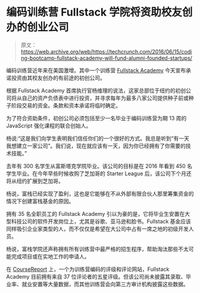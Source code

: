 # 编码训练营 Fullstack 学院将资助校友创办的创业公司 

> 原文：<https://web.archive.org/web/https://techcrunch.com/2016/06/15/coding-bootcamp-fullstack-academy-will-fund-alumni-founded-startups/>

编码训练营近年来在美国激增。其中一个训练营 [Fullstack Academy](https://web.archive.org/web/20221209004919/http://www.fullstackacademy.com/) 今天宣布承诺投资由其校友创办的有前途的初创公司。

根据 Fullstack Academy 首席执行官杨维理的说法，这家总部位于纽约的初创公司将从自己的资产负债表中进行投资，并寻求每年为最多八家公司提供种子前或种子阶段交易的资金。条款和资本承诺将临时确定。

为了符合资助条件，初创公司必须包括至少一名毕业于编码训练营为期 13 周的 JavaScript 强化课程的联合创始人。

杨说:“这是我们向学生表明我们信任你们的一个很好的方式。我总是听到“有一天我想建立一家公司”。我们说，现在就应该有一天，因为你已经拥有了你需要的技术技能。”

去年有 300 名学生从富斯塔克学院毕业。该公司的目标是在 2016 年看到 450 名学生毕业。在今年早些时候收购了芝加哥的 Starter League 后，该公司下个月还将从纽约扩展到芝加哥。

杨说，富栈已经实现了盈利，这也是它能够在不从外部有限合伙人那里筹集资金的情况下创建富栈基金的原因。

拥有 35 名全职员工的 Fullstack Academy 引以为豪的是，它将毕业生安置在大型科技公司的软件开发岗位上，尤其是谷歌、亚马逊和脸书。Fullstack 基金应该同样吸引企业家类型的人，而不仅仅是希望在大公司中占有一席之地的初级开发人员。

杨说，富栈学院还声称拥有所有训练营中最严格的招生程序，帮助淘汰那些不太可能完成项目或在实地工作的申请人。

在 [CourseReport](https://web.archive.org/web/20221209004919/https://www.coursereport.com/) 上，一个为训练营编码的评级和评论网站，Fullstack Academy 目前拥有来自 37 位评论者的五星评级。但该公司尚未披露其录取、毕业率、就业安置等大量数据，而其他训练营会向第三方审计机构披露这些数据。